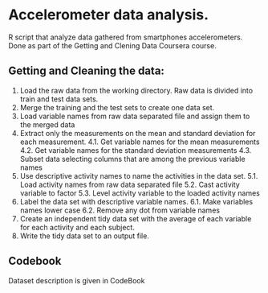 # Accelerometer data analysis.
R script that analyze data gathered from smartphones accelerometers. Done as part of the Getting and Clening Data Coursera course.
## Getting and Cleaning the data:
1. Load the raw data from the working directory. Raw data is divided into train and test data sets.
2. Merge the training and the test sets to create one data set.
3. Load variable names from raw data separated file and assign them to the merged data
4. Extract only the measurements on the mean and standard deviation for each measurement.
4.1. Get variable names for the mean measurements
4.2. Get variable names for the standard deviation measurements
4.3. Subset data selecting columns that are among the previous variable names
5. Use descriptive activity names to name the activities in the data set.
  5.1. Load activity names from raw data separated file
  5.2. Cast activity variable to factor
  5.3. Level activity variable to the loaded activity names
6. Label the data set with descriptive variable names.
  6.1. Make variables names lower case
  6.2. Remove any dot from variable names
7. Create an independent tidy data set with the average of each variable for each activity and each subject.
8. Write the tidy data set to an output file.
## Codebook
Dataset description is given in CodeBook

